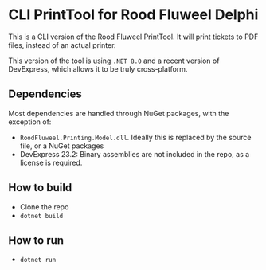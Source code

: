 # CLI PrintTool for Rood Fluweel Delphi

This is a CLI version of the Rood Fluweel PrintTool.
It will print tickets to PDF files, instead of an actual printer.

This version of the tool is using `.NET 8.0` and a recent version of DevExpress, which allows it to be truly cross-platform.


## Dependencies
Most dependencies are handled through NuGet packages,
with the exception of: 
- `RoodFluweel.Printing.Model.dll`. Ideally this is replaced by the source file, or a NuGet packages
- DevExpress 23.2: Binary assemblies are not included in the repo, as a license is required.

## How to build
* Clone the repo
* `dotnet build`

## How to run
* `dotnet run`
